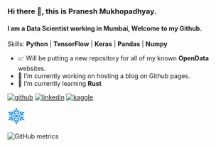 ### Hi there 👋, this is Pranesh Mukhopadhyay.
#### I am a Data Scientist working in Mumbai, Welcome to my Github.

Skills: **Python** | **TensorFlow** | **Keras** | **Pandas** | **Numpy**

- 📈 Will be putting a new repository for all of my known **OpenData** websites.
- 🔭 I’m currently working on hosting a blog on Github pages. 
- 🌱 I’m currently learning **Rust** 


[<img src='https://github.githubassets.com/images/modules/logos_page/Octocat.png' alt='github' height='40'>](https://github.com/Mukhopadhyay)  [<img src='https://cdn-icons-png.flaticon.com/512/174/174857.png' alt='linkedin' height='40'>](https://www.linkedin.com/in/pranesh-mukhopadhyay-362125170/)  [<img src='https://cdn.iconscout.com/icon/free/png-256/kaggle-3628869-3030009.png' alt='kaggle' height='40'>](https://www.kaggle.com/praneshmukhopadhyay)  

<a href='https://archiveprogram.github.com/'><img src='https://raw.githubusercontent.com/acervenky/animated-github-badges/master/assets/acbadge.gif' width='40' height='40'></a> 

<!-- ![GitHub stats](https://github-readme-stats.vercel.app/api?username=Mukhopadhyay&show_icons=true&count_private=true)   -->

![GitHub metrics](https://metrics.lecoq.io/Mukhopadhyay)  

